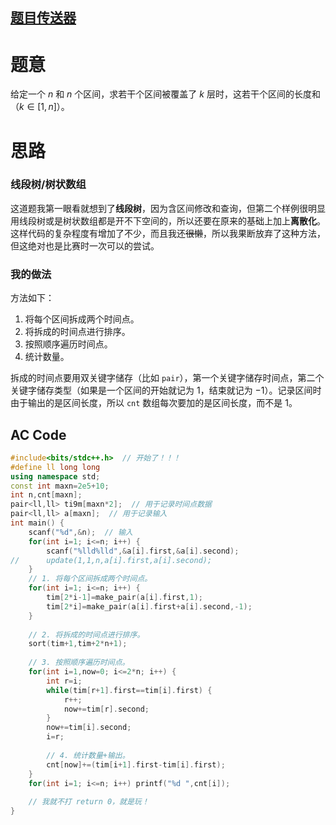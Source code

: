 ## [题目传送器](https://www.luogu.com.cn/problem/AT_abc221_d)

# 题意
给定一个 $n$ 和 $n$ 个区间，求若干个区间被覆盖了 $k$ 层时，这若干个区间的长度和（$k \in [1,n]$）。

# 思路
### 线段树/树状数组
这道题我第一眼看就想到了**线段树**，因为含区间修改和查询，但第二个样例很明显用线段树或是树状数组都是开不下空间的，所以还要在原来的基础上加上**离散化**。这样代码的复杂程度有增加了不少，而且我还~~很懒~~，所以我果断放弃了这种方法，但这绝对也是比赛时一次可以的尝试。

### 我的做法
方法如下：
1. 将每个区间拆成两个时间点。
2. 将拆成的时间点进行排序。
3. 按照顺序遍历时间点。
4. 统计数量。

拆成的时间点要用双关键字储存（比如 ```pair```），第一个关键字储存时间点，第二个关键字储存类型（如果是一个区间的开始就记为 $1$，结束就记为 $-1$）。记录区间时由于输出的是区间长度，所以 ```cnt``` 数组每次要加的是区间长度，而不是 $1$。
## AC Code
```cpp
#include<bits/stdc++.h>  // 开始了！！！
#define ll long long
using namespace std;
const int maxn=2e5+10;
int n,cnt[maxn];
pair<ll,ll> ti9m[maxn*2];  // 用于记录时间点数据
pair<ll,ll> a[maxn];  // 用于记录输入
int main() {
	scanf("%d",&n);  // 输入
	for(int i=1; i<=n; i++) {
		scanf("%lld%lld",&a[i].first,&a[i].second);
//		update(1,1,n,a[i].first,a[i].second);
	}
	// 1. 将每个区间拆成两个时间点。
	for(int i=1; i<=n; i++) {  
		tim[2*i-1]=make_pair(a[i].first,1);
		tim[2*i]=make_pair(a[i].first+a[i].second,-1);
	}
    
	// 2. 将拆成的时间点进行排序。
	sort(tim+1,tim+2*n+1);
	
	// 3. 按照顺序遍历时间点。
	for(int i=1,now=0; i<=2*n; i++) {
		int r=i;
		while(tim[r+1].first==tim[i].first) {
			r++;
			now+=tim[r].second;
		}
		now+=tim[i].second;
		i=r;
        
		// 4. 统计数量+输出。
		cnt[now]+=(tim[i+1].first-tim[i].first);
	}
	for(int i=1; i<=n; i++)	printf("%d ",cnt[i]);
    
	// 我就不打 return 0，就是玩！
}
```